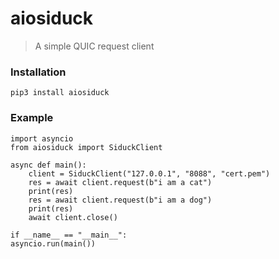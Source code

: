 # aiosiduck

> A simple QUIC request client

### Installation

```
pip3 install aiosiduck

```

### Example

```
import asyncio
from aiosiduck import SiduckClient

async def main():
    client = SiduckClient("127.0.0.1", "8088", "cert.pem")
    res = await client.request(b"i am a cat")
    print(res)
    res = await client.request(b"i am a dog")
    print(res)
    await client.close()

if __name__ == "__main__":
asyncio.run(main())

```
